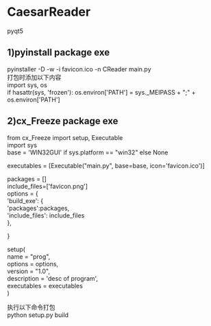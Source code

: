 # CaesarReader
pyqt5

## 1)pyinstall package exe

pyinstaller -D -w -i favicon.ico -n CReader main.py  
打包时添加以下内容  
import sys, os  
if hasattr(sys, 'frozen'):
    os.environ['PATH'] = sys._MEIPASS + ";" + os.environ['PATH']  
    

## 2)cx_Freeze package exe

from cx_Freeze import setup, Executable  
import sys  
base = 'WIN32GUI' if sys.platform == "win32" else None  


executables = [Executable("main.py", base=base, icon='favicon.ico')]  

packages = []  
include_files=['favicon.png']  
options = {  
    'build_exe': {  
        'packages':packages,  
        'include_files': include_files  
    },  
  
}  

setup(  
    name = "prog",  
    options = options,  
    version = "1.0",  
    description = 'desc of program',  
    executables = executables  
)  
  
执行以下命令打包  
 python setup.py build
